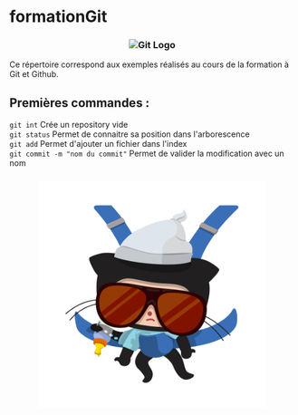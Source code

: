 # formationGit

<h3 align="center">
  <img src="https://git-scm.com/images/logos/downloads/Git-Logo-2Color.png" alt="Git Logo" width="400" />
</h3>
Ce répertoire correspond aux exemples réalisés au cours de la formation à Git et Github.



## Premières commandes :

`git int` Crée un repository vide  
`git status` Permet de connaitre sa position dans l'arborescence   
`git add` Permet d'ajouter un fichier dans l'index  
`git commit -m "nom du commit"` Permet de valider la modification avec un nom  

<h3 align="center">
  <img src="images/carlostocat.gif" alt="carlostocat" width="400px" height="400px" />
</h3>
